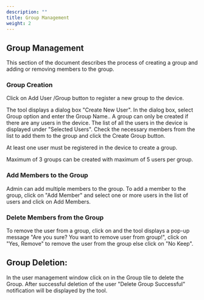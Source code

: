 ```yaml
---
description: ""
title: Group Management
weight: 2
---
```


## Group Management

 
This section of the document describes the process of creating a group and adding or removing members to the group. 

### Group Creation

Click on Add User /Group button to register a new group to the device. 



The tool displays a dialog box "Create New User". In the dialog box, select Group option and enter the Group Name.. A group can only be created if there are any users in the device. The list of all the users in the device is displayed under "Selected Users". Check the necessary members from the list to add them to the group and click the Create Group button.

At least one user must be registered in the device to create a group.





Maximum of 3 groups can be created with maximum of 5 users per group.

 
### Add Members to the Group

Admin can add multiple members to the group. To add a member to the group, click on "Add Member" and select one or more users in the list of users and click on Add Members. 





### Delete Members from the Group

To remove the user from a group, click on  and the tool displays a pop-up message "Are you sure? You want to remove user from group!", click on "Yes, Remove" to remove the user from the group else click on "No Keep".



 

## Group Deletion: 

In the user management window click on  in the Group tile to delete the Group. After successful deletion of the user "Delete Group Successful" notification will be displayed by the tool.




